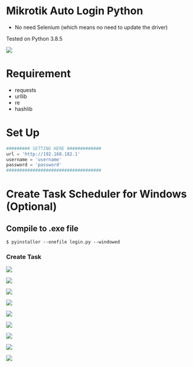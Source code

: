 # Mikrotik Auto Login Python 
- No need Selenium (which means no need to update the driver)

Tested on Python 3.8.5

![](images/login.png)

# Requirement
- requests
- urllib
- re
- hashlib

# Set Up
```python
######### SETTING HERE #############
url = 'http://192.168.182.1'
username = 'username'
password = 'password'
####################################
```
# Create Task Scheduler for Windows (Optional)

## Compile to .exe file

`$ pyinstaller --onefile login.py --windowed`

### Create Task

![](images/task-scheduler.png)

![](images/create-task.png)

![](images/name-task.png)

![](images/new-trigger.png)

![](images/set-trigger.png)

![](images/create-action.png)

![](images/browse-file.png)

![](images/save-action.png)

![](images/save-task.png)
